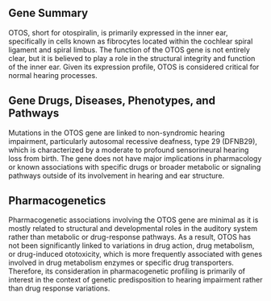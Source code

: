 ## Gene Summary
OTOS, short for otospiralin, is primarily expressed in the inner ear, specifically in cells known as fibrocytes located within the cochlear spiral ligament and spiral limbus. The function of the OTOS gene is not entirely clear, but it is believed to play a role in the structural integrity and function of the inner ear. Given its expression profile, OTOS is considered critical for normal hearing processes.

## Gene Drugs, Diseases, Phenotypes, and Pathways
Mutations in the OTOS gene are linked to non-syndromic hearing impairment, particularly autosomal recessive deafness, type 29 (DFNB29), which is characterized by a moderate to profound sensorineural hearing loss from birth. The gene does not have major implications in pharmacology or known associations with specific drugs or broader metabolic or signaling pathways outside of its involvement in hearing and ear structure.

## Pharmacogenetics
Pharmacogenetic associations involving the OTOS gene are minimal as it is mostly related to structural and developmental roles in the auditory system rather than metabolic or drug-response pathways. As a result, OTOS has not been significantly linked to variations in drug action, drug metabolism, or drug-induced ototoxicity, which is more frequently associated with genes involved in drug metabolism enzymes or specific drug transporters. Therefore, its consideration in pharmacogenetic profiling is primarily of interest in the context of genetic predisposition to hearing impairment rather than drug response variations.